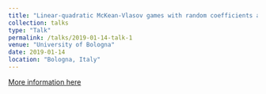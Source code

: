```yaml
---
title: "Linear-quadratic McKean-Vlasov games with random coefficients and applications"
collection: talks
type: "Talk"
permalink: /talks/2019-01-14-talk-1
venue: "University of Bologna"
date: 2019-01-14
location: "Bologna, Italy"
---
```


[More information here](https://events.unibo.it/spde-mfg)
